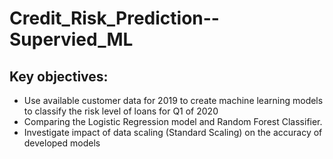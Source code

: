 # Credit_Risk_Prediction--Supervied_ML

## Key objectives:
* Use available customer data for 2019 to create machine learning models to classify the risk level of loans for Q1 of 2020
* Comparing the Logistic Regression model and Random Forest Classifier.
* Investigate impact of data scaling (Standard Scaling) on the accuracy of developed models
